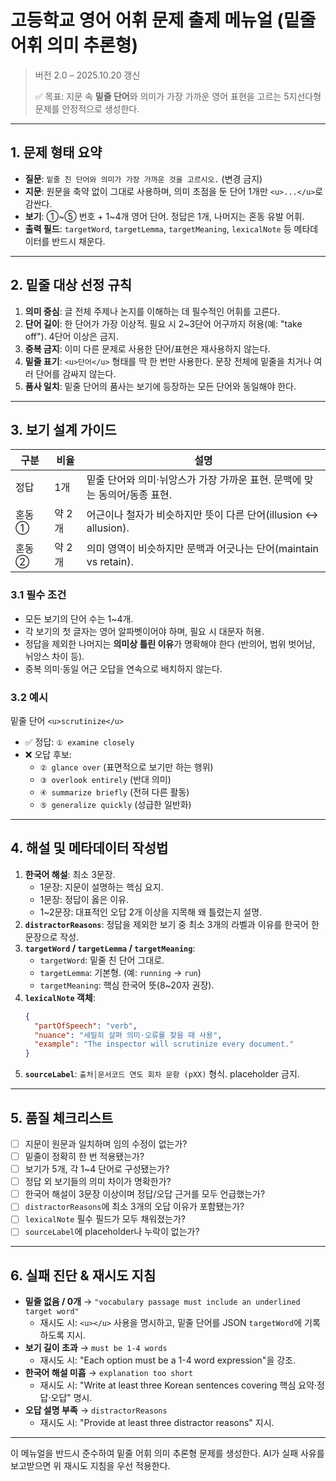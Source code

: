 # 고등학교 영어 어휘 문제 출제 메뉴얼 (밑줄 어휘 의미 추론형)

> 버전 2.0 – 2025.10.20 갱신
>
> ✅ 목표: 지문 속 **밑줄 단어**와 의미가 가장 가까운 영어 표현을 고르는 5지선다형 문제를 안정적으로 생성한다.

---

## 1. 문제 형태 요약
- **질문**: `밑줄 친 단어와 의미가 가장 가까운 것을 고르시오.` (변경 금지)
- **지문**: 원문을 축약 없이 그대로 사용하며, 의미 초점을 둔 단어 1개만 `<u>...</u>`로 감싼다.
- **보기**: ①~⑤ 번호 + 1~4개 영어 단어. 정답은 1개, 나머지는 혼동 유발 어휘.
- **출력 필드**: `targetWord`, `targetLemma`, `targetMeaning`, `lexicalNote` 등 메타데이터를 반드시 채운다.

---

## 2. 밑줄 대상 선정 규칙
1. **의미 중심**: 글 전체 주제나 논지를 이해하는 데 필수적인 어휘를 고른다.
2. **단어 길이**: 한 단어가 가장 이상적. 필요 시 2~3단어 어구까지 허용(예: "take off"). 4단어 이상은 금지.
3. **중복 금지**: 이미 다른 문제로 사용한 단어/표현은 재사용하지 않는다.
4. **밑줄 표기**: `<u>단어</u>` 형태를 딱 한 번만 사용한다. 문장 전체에 밑줄을 치거나 여러 단어를 감싸지 않는다.
5. **품사 일치**: 밑줄 단어의 품사는 보기에 등장하는 모든 단어와 동일해야 한다.

---

## 3. 보기 설계 가이드
| 구분 | 비율 | 설명 |
|------|------|------|
| 정답 | 1개 | 밑줄 단어와 의미·뉘앙스가 가장 가까운 표현. 문맥에 맞는 동의어/동종 표현. |
| 혼동 ① | 약 2개 | 어근이나 철자가 비슷하지만 뜻이 다른 단어(illusion ↔ allusion). |
| 혼동 ② | 약 2개 | 의미 영역이 비슷하지만 문맥과 어긋나는 단어(maintain vs retain). |

### 3.1 필수 조건
- 모든 보기의 단어 수는 1~4개.
- 각 보기의 첫 글자는 영어 알파벳이어야 하며, 필요 시 대문자 허용.
- 정답을 제외한 나머지는 **의미상 틀린 이유**가 명확해야 한다 (반의어, 범위 벗어남, 뉘앙스 차이 등).
- 중복 의미·동일 어근 오답을 연속으로 배치하지 않는다.

### 3.2 예시
밑줄 단어 `<u>scrutinize</u>`
- ✅ 정답: `① examine closely`
- ❌ 오답 후보:
  - `② glance over` (표면적으로 보기만 하는 행위)
  - `③ overlook entirely` (반대 의미)
  - `④ summarize briefly` (전혀 다른 활동)
  - `⑤ generalize quickly` (성급한 일반화)

---

## 4. 해설 및 메타데이터 작성법
1. **한국어 해설**: 최소 3문장.
   - 1문장: 지문이 설명하는 핵심 요지.
   - 1문장: 정답이 옳은 이유.
   - 1~2문장: 대표적인 오답 2개 이상을 지목해 왜 틀렸는지 설명.
2. **`distractorReasons`**: 정답을 제외한 보기 중 최소 3개의 라벨과 이유를 한국어 한 문장으로 작성.
3. **`targetWord` / `targetLemma` / `targetMeaning`**:
   - `targetWord`: 밑줄 친 단어 그대로.
   - `targetLemma`: 기본형. (예: `running` → `run`)
   - `targetMeaning`: 핵심 한국어 뜻(8~20자 권장).
4. **`lexicalNote` 객체**:
   ```json
   {
     "partOfSpeech": "verb",
     "nuance": "세밀히 살펴 의미·오류를 찾을 때 사용",
     "example": "The inspector will scrutinize every document."
   }
   ```
5. **`sourceLabel`**: `출처│문서코드 연도 회차 문항 (pXX)` 형식. placeholder 금지.

---

## 5. 품질 체크리스트
- [ ] 지문이 원문과 일치하며 임의 수정이 없는가?
- [ ] 밑줄이 정확히 한 번 적용됐는가?
- [ ] 보기가 5개, 각 1~4 단어로 구성됐는가?
- [ ] 정답 외 보기들의 의미 차이가 명확한가?
- [ ] 한국어 해설이 3문장 이상이며 정답/오답 근거를 모두 언급했는가?
- [ ] `distractorReasons`에 최소 3개의 오답 이유가 포함됐는가?
- [ ] `lexicalNote` 필수 필드가 모두 채워졌는가?
- [ ] `sourceLabel`에 placeholder나 누락이 없는가?

---

## 6. 실패 진단 & 재시도 지침
- **밑줄 없음 / 0개** → `"vocabulary passage must include an underlined target word"`
  - 재시도 시: `<u></u>` 사용을 명시하고, 밑줄 단어를 JSON `targetWord`에 기록하도록 지시.
- **보기 길이 초과** → `must be 1-4 words`
  - 재시도 시: "Each option must be a 1-4 word expression"을 강조.
- **한국어 해설 미흡** → `explanation too short`
  - 재시도 시: "Write at least three Korean sentences covering 핵심 요약·정답·오답" 명시.
- **오답 설명 부족** → `distractorReasons`
  - 재시도 시: "Provide at least three distractor reasons" 지시.

---

이 메뉴얼을 반드시 준수하여 밑줄 어휘 의미 추론형 문제를 생성한다. AI가 실패 사유를 보고받으면 위 재시도 지침을 우선 적용한다.

